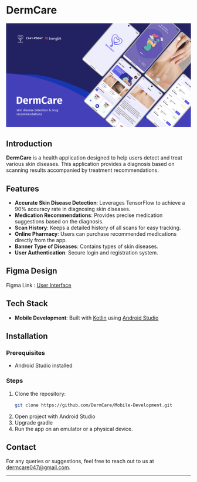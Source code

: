 # DermCare

![ALT TEXT](https://github.com/DermCare/Mobile-Development/blob/bobi/dermcare.png)

## Introduction

**DermCare** is a health application designed to help users detect and treat various skin diseases. This application provides a diagnosis based on scanning results accompanied by treatment recommendations.

## Features

- **Accurate Skin Disease Detection**: Leverages TensorFlow to achieve a 90% accuracy rate in diagnosing skin diseases.
- **Medication Recommendations**: Provides precise medication suggestions based on the diagnosis.
- **Scan History**: Keeps a detailed history of all scans for easy tracking.
- **Online Pharmacy**: Users can purchase recommended medications directly from the app.
- **Banner Type of Diseases**: Contains types of skin diseases.
- **User Authentication**: Secure login and registration system.

## Figma Design

Figma Link : [User Interface](https://www.figma.com/design/IkqDRICHD6NbYwkwP2ApZb/Bangkit-DermCare?node-id=0-1&t=wNHfGJDAoQ1kfxaK-1)

## Tech Stack

- **Mobile Development**: Built with [Kotlin](https://kotlinlang.org/) using [Android Studio](https://developer.android.com/studio)

## Installation

### Prerequisites

- Android Studio installed

### Steps

1. Clone the repository:
   ```bash
   git clone https://github.com/DermCare/Mobile-Development.git
   ```
2. Open project with Android Studio
3. Upgrade gradle
4. Run the app on an emulator or a physical device.

## Contact

For any queries or suggestions, feel free to reach out to us at [dermcare047@gmail.com](mailto:dermcare047@gmail.com).

---
